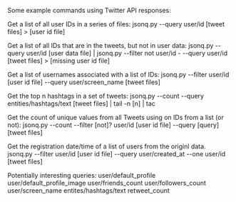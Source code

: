Some example commands using Twitter API responses:

Get a list of all user IDs in a series of files:
jsonq.py --query user/id [tweet files] > [user id file]

Get a list of all IDs that are in the tweets, but not in user data:
jsonq.py --query user/id [user data file] | jsonq.py --filter not user/id - --query user/id [tweet files] > [missing user id file]

Get a list of usernames associated with a list of IDs:
jsonq.py --filter user/id [user id file] --query user/screen_name [tweet files]

Get the top n hashtags in a set of tweets:
jsonq.py --count --query entities/hashtags/text [tweet files] | tail -n [n] | tac

Get the count of unique values from all Tweets using on IDs from a list (or not):
jsonq.py --count --filter [not]? user/id [user id file] --query [query] [tweet files]

Get the registration date/time of a list of users from the originl data.
jsonq.py --filter user/id [user id file] --query user/created_at --one user/id [tweet files]

Potentially interesting queries:
  user/default_profile
  user/default_profile_image
  user/friends_count
  user/followers_count
  user/screen_name
  entites/hashtags/text
  retweet_count
